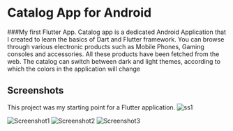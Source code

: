 # Catalog App for Android

###My first Flutter App.
Catalog app is a dedicated Android Application that I created to learn the basics of Dart and Flutter framework. You can browse through various electronic products such as Mobile Phones, Gaming consoles and accessories. All these products have been fetched from the web. The catalog can switch between dark and light themes, according to which the colors in the application will change
## Screenshots

This project was my starting point for a Flutter application.
![ss1](https://github.com/prathik2401/Catalog-App-Using-Flutter/assets/83471987/88a1e0c6-c357-4e87-98f9-88315d91e2ad)

![Screenshot1](https://github.com/prathik2401/Catalog-App-Using-Flutter/assets/83471987/331efe2f-7942-43f1-84fc-73a9b904d516)
![Screenshot2](https://github.com/prathik2401/Catalog-App-Using-Flutter/assets/83471987/618cd91c-9829-487d-b956-6736bf341e44)
![Screenshot3](https://github.com/prathik2401/Catalog-App-Using-Flutter/assets/83471987/404da251-4749-481f-a9d1-c7df215f1a23)
